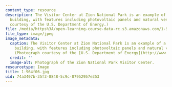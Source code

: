 ```yaml
---
content_type: resource
description: The Visitor Center at Zion National Park is an example of a sustainable
  building, with features including photovoltaic panels and natural ventilation. (Photograph
  courtesy of the U.S. Department of Energy.)
file: /media/https%3A/open-learning-course-data-rc.s3.amazonaws.com/1-964-design-for-sustainability-fall-2006/74a3407b35f388485c9c87952957e353_1-964f06.jpg
file_type: image/jpeg
image_metadata:
  caption: The Visitor Center at Zion National Park is an example of a sustainable
    building, with features including photovoltaic panels and natural ventilation.
    (Photograph courtesy of the [U.S. Department of Energy](http://www.eere.energy.gov/).)
  credit: ''
  image-alt: Photograph of the Zion National Park Visitor Center.
resourcetype: Image
title: 1-964f06.jpg
uid: 74a3407b-35f3-8848-5c9c-87952957e353
---
```

